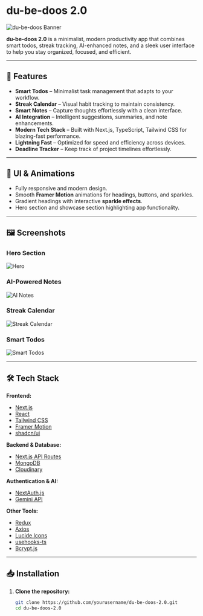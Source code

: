 # du-be-doos 2.0

![du-be-doos Banner](https://via.placeholder.com/1200x400.png?text=du-be-doos+2.0+Banner)

**du-be-doos 2.0** is a minimalist, modern productivity app that combines smart todos, streak tracking, AI-enhanced notes, and a sleek user interface to help you stay organized, focused, and efficient.  

---

## 🚀 Features

- **Smart Todos** – Minimalist task management that adapts to your workflow.
- **Streak Calendar** – Visual habit tracking to maintain consistency.
- **Smart Notes** – Capture thoughts effortlessly with a clean interface.
- **AI Integration** – Intelligent suggestions, summaries, and note enhancements.
- **Modern Tech Stack** – Built with Next.js, TypeScript, Tailwind CSS for blazing-fast performance.
- **Lightning Fast** – Optimized for speed and efficiency across devices.
- **Deadline Tracker** – Keep track of project timelines effortlessly.

---

## 🎨 UI & Animations

- Fully responsive and modern design.
- Smooth **Framer Motion** animations for headings, buttons, and sparkles.
- Gradient headings with interactive **sparkle effects**.
- Hero section and showcase section highlighting app functionality.

---

## 🖼 Screenshots

### Hero Section
![Hero](https://via.placeholder.com/800x400.png?text=Hero+Section)

### AI-Powered Notes
![AI Notes](https://via.placeholder.com/800x400.png?text=AI+Notes+Interface)

### Streak Calendar
![Streak Calendar](https://via.placeholder.com/800x400.png?text=Streak+Calendar)

### Smart Todos
![Smart Todos](https://via.placeholder.com/800x400.png?text=Smart+Todos)

---

## 🛠 Tech Stack

**Frontend:**
- [Next.js](https://nextjs.org/)  
- [React](https://reactjs.org/)  
- [Tailwind CSS](https://tailwindcss.com/)  
- [Framer Motion](https://www.framer.com/motion/)  
- [shadcn/ui](https://ui.shadcn.com/)  

**Backend & Database:**
- [Next.js API Routes](https://nextjs.org/docs/api-routes/introduction)  
- [MongoDB](https://www.mongodb.com/)  
- [Cloudinary](https://cloudinary.com/)  

**Authentication & AI:**
- [NextAuth.js](https://next-auth.js.org/)  
- [Gemini API](https://www.openai.com/)  

**Other Tools:**
- [Redux](https://redux.js.org/)  
- [Axios](https://axios-http.com/)  
- [Lucide Icons](https://lucide.dev/)  
- [usehooks-ts](https://usehooks-ts.com/)  
- [Bcrypt.js](https://www.npmjs.com/package/bcryptjs)  

---

## 📥 Installation

1. **Clone the repository:**
   ```bash
   git clone https://github.com/yourusername/du-be-doos-2.0.git
   cd du-be-doos-2.0
